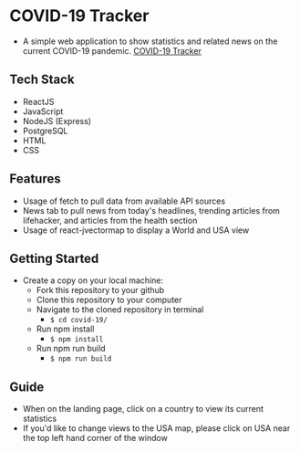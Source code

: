 COVID-19 Tracker 
======

- A simple web application to show statistics and related news on the current COVID-19 pandemic.
[COVID-19 Tracker](https://cvtracker.kevinihm.com)

## Tech Stack

- ReactJS
- JavaScript
- NodeJS (Express)
- PostgreSQL
- HTML
- CSS

## Features

- Usage of fetch to pull data from available API sources
- News tab to pull news from today's headlines, trending articles from lifehacker, and articles from the health section
- Usage of react-jvectormap to display a World and USA view

## Getting Started

- Create a copy on your local machine:
  - Fork this repository to your github
  - Clone this repository to your computer
  - Navigate to the cloned repository in terminal
    - `$ cd covid-19/`
  - Run npm install
    - `$ npm install`
  - Run npm run build
    - `$ npm run build`

## Guide
- When on the landing page, click on a country to view its current statistics
- If you'd like to change views to the USA map, please click on USA near the top left hand corner of the window
